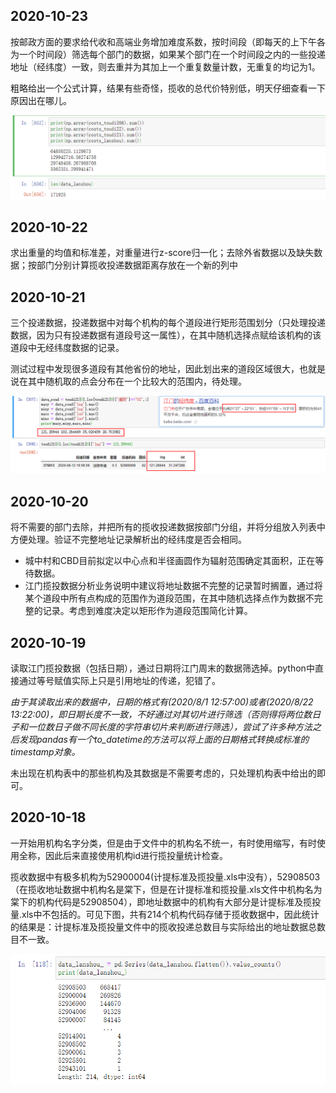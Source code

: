 ## 2020-10-23

按邮政方面的要求给代收和高端业务增加难度系数，按时间段（即每天的上下午各为一个时间段）筛选每个部门的数据，如果某个部门在一个时间段之内的一些投递地址（经纬度）一致，则去重并为其加上一个重复数量计数，无重复的均记为1。

粗略给出一个公式计算，结果有些奇怪，揽收的总代价特别低，明天仔细查看一下原因出在哪儿。

![Snipaste_2020-10-23_22-56-01](./img/Snipaste_2020-10-23_22-56-01.png)

## 2020-10-22

求出重量的均值和标准差，对重量进行z-score归一化；去除外省数据以及缺失数据；按部门分别计算揽收投递数据距离存放在一个新的列中

## 2020-10-21

三个投递数据，投递数据中对每个机构的每个道段进行矩形范围划分（只处理投递数据，因为只有投递数据有道段号这一属性），在其中随机选择点赋给该机构的该道段中无经纬度数据的记录。

测试过程中发现很多道段有其他省份的地址，因此划出来的道段区域很大，也就是说在其中随机取的点会分布在一个比较大的范围内，待处理。

![Snipaste_2020-10-21_20-07-10](./img/Snipaste_2020-10-21_20-07-10.png)

## 2020-10-20

将不需要的部门去除，并把所有的揽收投递数据按部门分组，并将分组放入列表中方便处理。验证不完整地址记录解析出的经纬度是否会相同。

- 城中村和CBD目前拟定以中心点和半径画圆作为辐射范围确定其面积，正在等待数据。
- 江门揽投数据分析业务说明中建议将地址数据不完整的记录暂时搁置，通过将某个道段中所有点构成的范围作为道段范围，在其中随机选择点作为数据不完整的记录。考虑到难度决定以矩形作为道段范围简化计算。

## 2020-10-19

读取江门揽投数据（包括日期），通过日期将江门周末的数据筛选掉。python中直接通过等号赋值实际上只是引用地址的传递，犯错了。

*由于其读取出来的数据中，日期的格式有(2020/8/1 12:57:00)或者(2020/8/22 13:22:00)，即日期长度不一致，不好通过对其切片进行筛选（否则得将两位数日子和一位数日子做不同长度的字符串切片来判断进行筛选），尝试了许多种方法之后发现pandas有一个to_datetime的方法可以将上面的日期格式转换成标准的timestamp对象。*

未出现在机构表中的那些机构及其数据是不需要考虑的，只处理机构表中给出的即可。

## 2020-10-18

一开始用机构名字分类，但是由于文件中的机构名不统一，有时使用缩写，有时使用全称，因此后来直接使用机构id进行揽投量统计检查。

揽收数据中有极多机构为52900004(计提标准及揽投量.xls中没有），52908503（在揽收地址数据中机构名是棠下，但是在计提标准和揽投量.xls文件中机构名为棠下的机构代码是52908504），即地址数据中的机构有大部分是计提标准及揽投量.xls中不包括的。可见下图，共有214个机构代码存储于揽收数据中，因此统计的结果是：计提标准及揽投量文件中的揽收投递总数目与实际给出的地址数据总数目不一致。

![Snipaste_2020-10-18_17-56-03](./img/Snipaste_2020-10-18_17-56-03.png)
